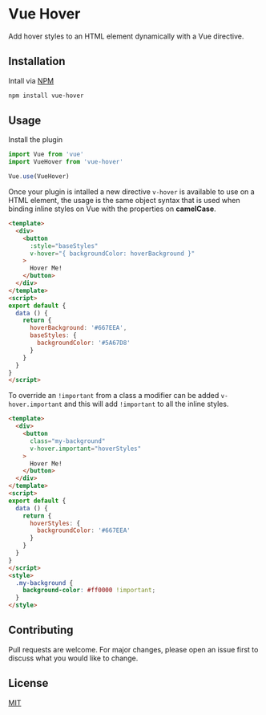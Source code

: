 # Vue Hover

Add hover styles to an HTML element dynamically with a Vue directive.

## Installation

Intall via [NPM](https://www.npmjs.com/package/vue-hover)

```sh
npm install vue-hover
```

## Usage

Install the plugin

```js
import Vue from 'vue'
import VueHover from 'vue-hover'

Vue.use(VueHover)
```

Once your plugin is intalled a new directive `v-hover` is available to use on a HTML element, the usage is the same object syntax that is used when binding inline styles on Vue with the properties on **camelCase**.

```html
<template>
  <div>
    <button
      :style="baseStyles"
      v-hover="{ backgroundColor: hoverBackground }"
    >
      Hover Me!
    </button>
  </div>
</template>
<script>
export default {
  data () {
    return {
      hoverBackground: '#667EEA',
      baseStyles: {
        backgroundColor: '#5A67D8'
      }
    }
  }
}
</script>
```

To override an `!important` from a class a modifier can be added `v-hover.important` and this will add `!important` to all the inline styles.

```html
<template>
  <div>
    <button
      class="my-background"
      v-hover.important="hoverStyles"
    >
      Hover Me!
    </button>
  </div>
</template>
<script>
export default {
  data () {
    return {
      hoverStyles: {
        backgroundColor: '#667EEA'
      }
    }
  }
}
</script>
<style>
  .my-background {
    background-color: #ff0000 !important;
  }
</style>
```

## Contributing
Pull requests are welcome. For major changes, please open an issue first to discuss what you would like to change.

## License
[MIT](./LICENSE)
